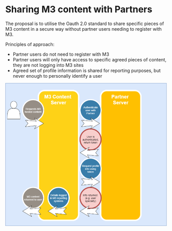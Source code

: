 # Sharing M3 content with Partners

The proposal is to utilise the Oauth 2.0 standard to share specific pieces of M3 content in a secure way without partner users needing to register with M3.

Principles of approach:
* Partner users do not need to register with M3
* Partner users will only have access to specific agreed pieces of content, they are not logging into M3 sites
* Agreed set of profile information is shared for reporting purposes, but never enough to personally identify a user

![Oauth simplified flow](./oauthsimple.png "Oauth simplified flow")

